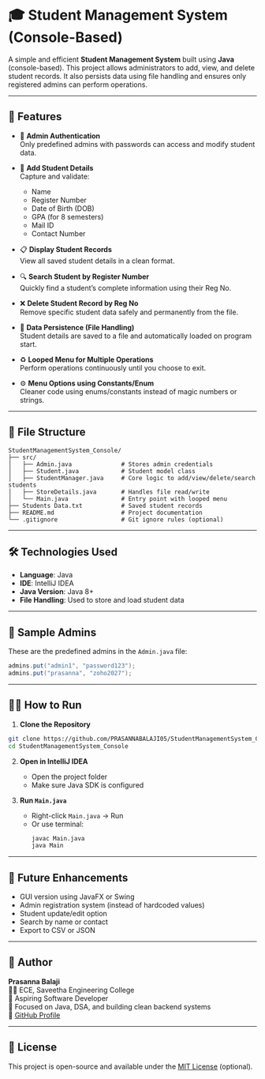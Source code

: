# 🎓 Student Management System (Console-Based)

A simple and efficient **Student Management System** built using **Java** (console-based). This project allows administrators to add, view, and delete student records. It also persists data using file handling and ensures only registered admins can perform operations.

---

## 🚀 Features

- 🔐 **Admin Authentication**  
  Only predefined admins with passwords can access and modify student data.

- 📝 **Add Student Details**  
  Capture and validate:
  - Name
  - Register Number
  - Date of Birth (DOB)
  - GPA (for 8 semesters)
  - Mail ID
  - Contact Number

- 📋 **Display Student Records**  
  View all saved student details in a clean format.

- 🔍 **Search Student by Register Number**  
  Quickly find a student’s complete information using their Reg No.

- ❌ **Delete Student Record by Reg No**  
  Remove specific student data safely and permanently from the file.

- 💾 **Data Persistence (File Handling)**  
  Student details are saved to a file and automatically loaded on program start.

- ♻️ **Looped Menu for Multiple Operations**  
  Perform operations continuously until you choose to exit.

- ⚙️ **Menu Options using Constants/Enum**  
  Cleaner code using enums/constants instead of magic numbers or strings.

---

## 📁 File Structure

```
StudentManagementSystem_Console/
├── src/
│   ├── Admin.java              # Stores admin credentials
│   ├── Student.java            # Student model class
│   ├── StudentManager.java     # Core logic to add/view/delete/search students
│   ├── StoreDetails.java       # Handles file read/write
│   └── Main.java               # Entry point with looped menu
├── Students Data.txt           # Saved student records
├── README.md                   # Project documentation
└── .gitignore                  # Git ignore rules (optional)
```

---

## 🛠 Technologies Used

- **Language**: Java  
- **IDE**: IntelliJ IDEA  
- **Java Version**: Java 8+  
- **File Handling**: Used to store and load student data

---

## 🧪 Sample Admins

These are the predefined admins in the `Admin.java` file:

```java
admins.put("admin1", "password123");
admins.put("prasanna", "zoho2027");
```

---

## 🧑‍💻 How to Run

1. **Clone the Repository**

```bash
git clone https://github.com/PRASANNABALAJI05/StudentManagementSystem_Console.git
cd StudentManagementSystem_Console
```

2. **Open in IntelliJ IDEA**
   - Open the project folder
   - Make sure Java SDK is configured

3. **Run `Main.java`**

   - Right-click `Main.java` → Run
   - Or use terminal:
     ```bash
     javac Main.java
     java Main
     ```

---

## 🧹 Future Enhancements

- GUI version using JavaFX or Swing
- Admin registration system (instead of hardcoded values)
- Student update/edit option
- Search by name or contact
- Export to CSV or JSON

---

## 🙌 Author

**Prasanna Balaji**  
🧑‍🎓 ECE, Saveetha Engineering College  
💼 Aspiring Software Developer  
📌 Focused on Java, DSA, and building clean backend systems  
🔗 [GitHub Profile](https://github.com/PRASANNABALAJI05)

---

## 📄 License

This project is open-source and available under the [MIT License](LICENSE) (optional).
